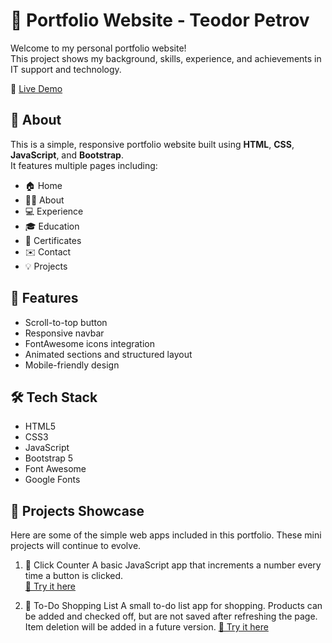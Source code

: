 # 💼 Portfolio Website - Teodor Petrov

Welcome to my personal portfolio website!  
This project shows my background, skills, experience, and achievements in IT support and technology.

🔗 [Live Demo](https://tedkatapetrov1.github.io/Portfolio2/)

## 📌 About

This is a simple, responsive portfolio website built using **HTML**, **CSS**, **JavaScript**, and **Bootstrap**.  
It features multiple pages including:

- 🏠 Home  
- 👨‍💼 About  
- 💻 Experience  
- 🎓 Education  
- 📄 Certificates  
- ✉️ Contact
- 💡 Projects

## 🚀 Features

- Scroll-to-top button
- Responsive navbar
- FontAwesome icons integration
- Animated sections and structured layout
- Mobile-friendly design

## 🛠️ Tech Stack

- HTML5
- CSS3
- JavaScript
- Bootstrap 5
- Font Awesome
- Google Fonts

## 🧪 Projects Showcase

Here are some of the simple web apps included in this portfolio. These mini projects will continue to evolve.

1. 🔢 Click Counter
A basic JavaScript app that increments a number every time a button is clicked.  
[🔗 Try it here](https://tedkatapetrov1.github.io/Portfolio2/Projects/Project1-ClickCounter/index.html)

2. 📝 To-Do Shopping List
A small to-do list app for shopping. Products can be added and checked off, but are not saved after refreshing the page. Item deletion will be added in a future version.
<a href="https://tedkatapetrov1.github.io/Portfolio2/Projects/Project2-ToDoList/index.html" target="_blank">🔗 Try it here</a>
